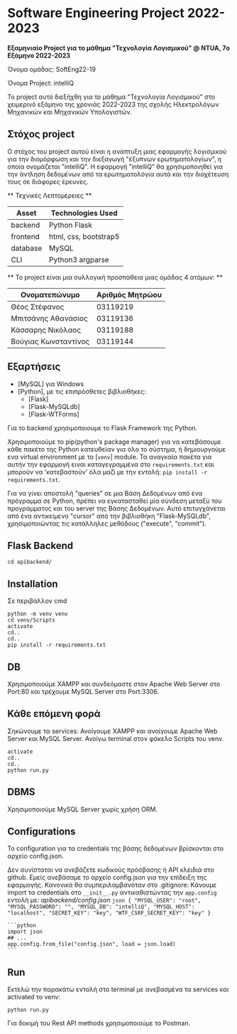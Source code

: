 # Software Engineering Project 2022-2023

**Εξαμηνιαίο Project για το μάθημα "Τεχνολογία Λογισμικού" @ NTUA, 7ο Εξάμηνο 2022-2023**

Όνομα ομάδας: SoftEng22-19

Όνομα Project: intelliQ


Το project αυτό διεξήχθη για το μάθημα "Τεχνολογία Λογισμικού" στο χειμερινό εξάμηνο της χρονιάς 2022-2023 της σχολής Ηλεκτρολόγων Μηχανικών και Μηχανικών Υπολογιστών.



## Στόχος project

Ο στόχος του project αυτού είναι η ανάπτυξη μιας εφαρμογής λογισμικού για την διομόρφωση και την διεξαγωγή "έξυπνων ερωτηματολογίων", η οποία ονομάζεται "intelliQ". Η εφαρμογή "intelliQ" θα χρησιμοποιηθεί για την άντληση δεδομένων από τα ερωτηματολόγια αυτά και την διοχέτευση τους σε διάφορες έρευνες.



** Τεχνικές Λεπτομέρειες ** 

| Asset | Technologies Used |
| ----- | ----------- |
| backend | Python Flask |
| frontend | html, css, bootstrap5 |
| database | MySQL |
| CLI | Python3 argparse |



** Το project είναι μια συλλογική προσπάθεια μιας ομάδας 4 ατόμων: ** 


| Ονοματεπώνυμο | Αριθμός Μητρώου
| ----- | -----
| Θέος Στέφανος | 03119219
| Μπιτσάνης Αθανάσιος | 03119136
| Κάσσαρης Νικόλαος | 03119188
| Βούγιας Κωνσταντίνος | 03119144

## Εξαρτήσεις

 - [MySQL] για Windows
 - [Python], με τις επιπρόσθετες βιβλιοθήκες:
    - [Flask]
    - [Flask-MySQLdb]
    - [Flask-WTForms]

Για το backend χρησιμοποιoυμε το Flask Framework της Python.

Χρησιμοποιoύμε το pip(python's package manager) για να κατεβάσουμε κάθε πακέτο της Python κατευθείαν για όλο το σύστημα, ή δημιουργούμε ενα virtual environment με το [`venv`] module.
Τα αναγκαία πακέτα για αυτήν την εφαρμογή ειναι καταγεγραμμένα στο `requirements.txt` και μπορούν να 'κατεβαστούν' όλα μαζί με την εντολή: `pip install -r requirements.txt`.

Για να γίνει αποστολή "queries" σε μια Βάση Δεδομένων από ένα πρόγραμμα σε Python, πρέπει να εγκατασταθεί μία σύνδεση μεταξύ του προγράμματος και του server της Βάσης Δεδομένων. Αυτό επιτυγχάνεται από ένα αντικείμενο "cursor" από την βιβλιοθήκη "Flask-MySQLdb", χρησιμοποιώντας τις κατάλληλες μεθόδους ("execute", "commit").

## Flask Backend
`cd apibackend/`
 
## Installation
 Σε περιβάλλον cmd
 ```
 python -m venv venv
 cd venv/Scripts
 activate
 cd..
 cd..
 pip install -r requirements.txt
```
 
## DB
Χρησιμοποιούμε XAMPP και συνδεόμαστε στον Apache Web Server στο Port:80 και τρέχουμε MySQL Server στο Port:3306.
 
## Κάθε επόμενη φορά
Σηκώνουμε τα services: Ανοίγουμε XAMPP και ανοίγουμε Apache Web Server και MySQL Server.
Ανοίγω terminal στον φάκελο Scripts του venv. 
```
activate
cd..
cd..
python run.py
```
## DBMS
Χρησιμοποιούμε MySQL Server χωρίς χρήση ORM. 

## Configurations

To configuration για τα credentials της βάσης δεδομένων βρίσκονται στο αρχείο config.json.

Δεν συνίσταται να ανεβάζετε κωδικούς πρόσβασης ή API κλειδιά στο github. Εμείς ανεβάσαμε το αρχείο config.json για την επίδειξη της εφαρμογής. Κανονικά θα συμπεριλαμβανόταν στο .gitignore:
Κάνουμε import τα credentials στο `__init__.py` αντικαθιστώντας την `app.config` εντολή με:
    _apibackend/config.json_
    ```json
    {
        "MYSQL_USER": "root",
        "MYSQL_PASSWORD": "",
        "MYSQL_DB": "intelliQ",
        "MYSQL_HOST": "localhost",
        "SECRET_KEY": "key",
        "WTF_CSRF_SECRET_KEY": "key"
    }
    ```
   
    ```python
    import json
    ## ...
    app.config.from_file("config.json", load = json.load)
    ```

## Run
Εκτελώ την παρακάτω εντολή στο terminal με ανεβασμένα τα services και activated το venv:

```python run.py```

Για δοκιμή του Rest API methods χρησιμοποιούμε το Postman.
